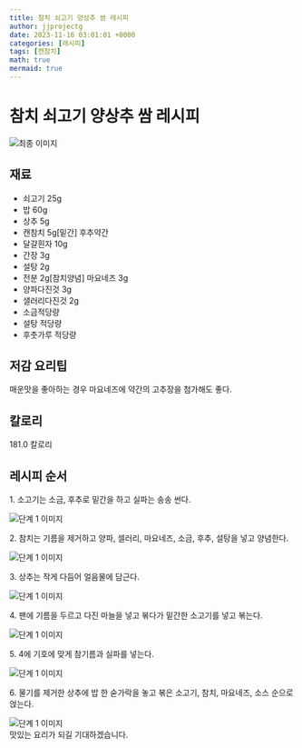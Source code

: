 ```yaml
---
title: 참치 쇠고기 양상추 쌈 레시피
author: jjprojectg
date: 2023-11-16 03:01:01 +0000
categories: [레시피]
tags: [캔참치]
math: true
mermaid: true
---
```

<meta name="og:type" content="website"/>
<meta charset="UTF-8"/>
<div class="header">
  <h1>참치 쇠고기 양상추 쌈 레시피</h1>
</div>

<div class="container my-4">
  <div class="row">
    <div class="col-12 col-md-6">
      <div class="recipe-image">
        <img src="http://www.foodsafetykorea.go.kr/uploadimg/20141117/20141117053804_1416213484318.jpg" class="step-image" alt="최종 이미지"/>
      </div>
    </div>
    <div class="col-12 col-md-6">
      <div class="ingredients">
        <h2>재료</h2>
        <ul class="card">
          <li> 쇠고기 25g </li>
          <li>  밥 60g </li>
          <li>  상추 5g </li>
          <li>  캔참치 5g[밑간] 후추약간 </li>
          <li>  달걀흰자 10g </li>
          <li>  간장 3g </li>
          <li>  설탕 2g </li>
          <li>  전분 2g[참치양념] 마요네즈 3g </li>
          <li>  양파다진것 3g </li>
          <li>  샐러리다진것 2g </li>
          <li>  소금적당량 </li>
          <li>  설탕 적당량 </li>
          <li>  후춧가루 적당량 </li>
</ul>
      </div>
    </div>
    <div class="col-12 col-md-6">
      <div class="ingredients">
        <h2>저감 요리팁</h2>
        <div class="card"> 
          <p>
            매운맛을 좋아하는 경우 마요네즈에 약간의 고추장을 첨가해도 좋다.
          </p>
        </div>
      </div>
      <div class="ingredients">
        <h2>칼로리</h2>
        <div class="card"> 
          <p>
            181.0 칼로리
          </p>
        </div>
      </div>
    </div>
  </div>

  <h2 class="my-4">레시피 순서</h2>
  <div class="card recipe-card">
    <div class="card-body recipe-step">
      <p class="card-text step-description">1. 소고기는 소금, 후추로 밑간을 하고 실파는 송송 썬다.</p>
      <img src="http://www.foodsafetykorea.go.kr/uploadimg/cook/1026-1.jpg" alt="단계 1 이미지" class="step-image"/>
    </div>
  </div>
  <div class="card recipe-card">
    <div class="card-body recipe-step">
      <p class="card-text step-description">2. 참치는 기름을 제거하고 양파, 셀러리, 마요네즈, 소금, 후추, 설탕을 넣고 양념한다.</p>
      <img src="http://www.foodsafetykorea.go.kr/uploadimg/cook/1026-2.jpg" alt="단계 1 이미지" class="step-image"/>
    </div>
  </div>
  <div class="card recipe-card">
    <div class="card-body recipe-step">
      <p class="card-text step-description">3. 상추는 작게 다듬어 얼음물에 담근다.</p>
      <img src="http://www.foodsafetykorea.go.kr/uploadimg/cook/1026-3.jpg" alt="단계 1 이미지" class="step-image"/>
    </div>
  </div>
  <div class="card recipe-card">
    <div class="card-body recipe-step">
      <p class="card-text step-description">4. 팬에 기름을 두르고 다진 마늘을 넣고 볶다가 밑간한 소고기를 넣고 볶는다.</p>
      <img src="http://www.foodsafetykorea.go.kr/uploadimg/cook/1026-4.jpg" alt="단계 1 이미지" class="step-image"/>
    </div>
  </div>
  <div class="card recipe-card">
    <div class="card-body recipe-step">
      <p class="card-text step-description">5. 4에 기호에 맞게 참기름과 실파를 넣는다.</p>
      <img src="http://www.foodsafetykorea.go.kr/uploadimg/cook/1026-5.jpg" alt="단계 1 이미지" class="step-image"/>
    </div>
  </div>
  <div class="card recipe-card">
    <div class="card-body recipe-step">
      <p class="card-text step-description">6. 물기를 제거한 상추에 밥 한 숟가락을 놓고 볶은 소고기, 참치, 마요네즈, 소스 순으로 얹는다.</p>
      <img src="http://www.foodsafetykorea.go.kr/uploadimg/cook/1026-6.jpg" alt="단계 1 이미지" class="step-image"/>
    </div>
  </div>

</div>
맛있는 요리가 되길 기대하겠습니다.
